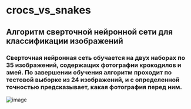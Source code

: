 # crocs_vs_snakes
## Алгоритм сверточной нейронной сети для классификации изображений
### Сверточная нейронная сеть обучается на двух наборах по 35 изображений, содержащих фотографии крокодилов и змей. По завершении обучения алгоритм проходит по тестовой выборке из 24 изображений, и с определенной точностью предсказывает, какая фотография перед ним.
![image](https://github.com/egormorgunov/crocs_vs_snakes/assets/108347547/53331c68-a9e5-4acb-a72b-2d2977afa00a)

